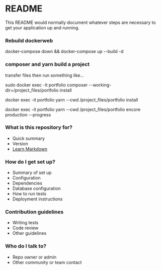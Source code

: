 # README #

This README would normally document whatever steps are necessary to get your application up and running.

### Rebuild dockerweb

  docker-compose down && docker-compose up --build -d

### composer and yarn build a project

transfer files then run something like...

  sudo docker exec -it portfolio composer --working-dir=/project_files/portfolio install

  docker exec -it portfolio yarn --cwd /project_files/portfolio install

  docker exec -it portfolio yarn --cwd /project_files/portfolio encore production --progress

### What is this repository for? ###

* Quick summary
* Version
* [Learn Markdown](https://bitbucket.org/tutorials/markdowndemo)

### How do I get set up? ###

* Summary of set up
* Configuration
* Dependencies
* Database configuration
* How to run tests
* Deployment instructions

### Contribution guidelines ###

* Writing tests
* Code review
* Other guidelines

### Who do I talk to? ###

* Repo owner or admin
* Other community or team contact
